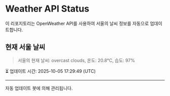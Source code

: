 
# Weather API Status

이 리포지토리는 OpenWeather API를 사용하여 서울의 날씨 정보를 자동으로 업데이트합니다.

## 현재 서울 날씨
> 서울의 현재 날씨: overcast clouds, 온도: 20.8°C, 습도: 97%

⏳ 업데이트 시간: 2025-10-05 17:29:49 (UTC)

---
자동 업데이트 봇에 의해 관리됩니다.
